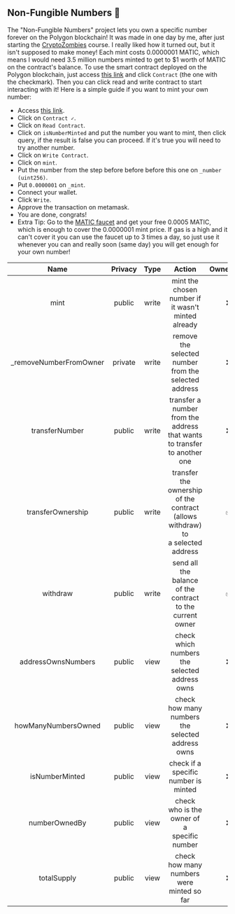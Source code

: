 ## Non-Fungible Numbers 🔢
The "Non-Fungible Numbers" project lets you own a specific number forever on the Polygon blockchain! It was made in one day by me, after just starting the [CryptoZombies](https://cryptozombies.io/) course. I really liked how it turned out, but it isn't supposed to make money! Each mint costs 0.0000001 MATIC, which means I would need 3.5 million numbers minted to get to $1 worth of MATIC on the contract's balance.
To use the smart contract deployed on the Polygon blockchain, just access [this link](https://polygonscan.com/address/0x96faabece7f7c6421c9a104f2d0cb2611466e584) and click `Contract` (the one with the checkmark). Then you can click read and write contract to start interacting with it! Here is a simple guide if you want to mint your own number:
- Access [this link](https://polygonscan.com/address/0x96faabece7f7c6421c9a104f2d0cb2611466e584).
- Click on `Contract ✓`.
- Click on `Read Contract`.
- Click on `isNumberMinted` and put the number you want to mint, then click query, if the result is false you can proceed. If it's true you will need to try another number.
- Click on `Write Contract`.
- Click on `mint`.
- Put the number from the step before before before this one on `_number (uint256)`.
- Put `0.0000001` on `_mint`.
- Connect your wallet.
- Click `Write`.
- Approve the transaction on metamask.
- You are done, congrats!
- Extra Tip: Go to the [MATIC faucet](https://matic.supply/) and get your free 0.0005 MATIC, which is enough to cover the 0.0000001 mint price. If gas is a high and it can't cover it you can use the faucet up to 3 times a day, so just use it whenever you can and really soon (same day) you will get enough for your own number!

|          Name          | Privacy |  Type |                                        Action                                        | OwnerOnly |
|:----------------------:|:-------:|:-----:|:------------------------------------------------------------------------------------:|:---------:|
|          mint          |  public | write |                 mint the chosen number if<br>it wasn't minted already                |     ❌     |
| _removeNumberFromOwner | private | write |                remove the selected number<br>from the selected address               |     ❌     |
|     transferNumber     |  public | write |    transfer a number from the<br>address that wants to transfer<br>to another one    |     ❌     |
|    transferOwnership   |  public | write | transfer the ownership of the<br>contract (allows withdraw) to<br>a selected address |     ✅     |
|        withdraw        |  public | write |             send all the balance of the<br>contract to the current owner             |     ✅     |
|   addressOwnsNumbers   |  public |  view |                   check which numbers the selected<br>address owns                   |     ❌     |
|   howManyNumbersOwned  |  public |  view |                  check how many numbers the<br>selected address owns                 |     ❌     |
|     isNumberMinted     |  public |  view |                        check if a specific number is<br>minted                       |     ❌     |
|      numberOwnedBy     |  public |  view |                    check who is the owner of a<br>specific number                    |     ❌     |
|       totalSupply      |  public |  view |                     check how many numbers were<br>minted so far                     |     ❌     |
